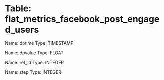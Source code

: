 Table: flat_metrics_facebook_post_engaged_users
===============================================

Name: dptime
Type: TIMESTAMP

Name: dpvalue
Type: FLOAT

Name: ref_id
Type: INTEGER

Name: step
Type: INTEGER


